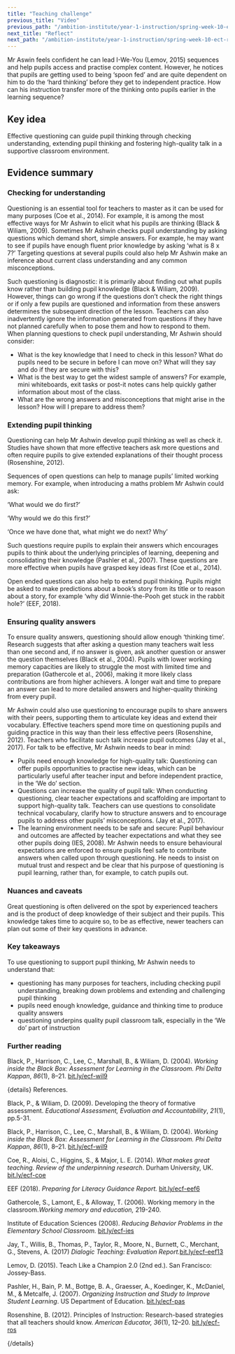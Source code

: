 ```yaml
---
title: "Teaching challenge"
previous_title: "Video"
previous_path: "/ambition-institute/year-1-instruction/spring-week-10-ect-video"
next_title: "Reflect"
next_path: "/ambition-institute/year-1-instruction/spring-week-10-ect-reflect"
---
```



Mr Aswin feels confident he can lead I-We-You (Lemov, 2015) sequences and help pupils access and practise complex content. However, he notices that pupils are getting used to being ‘spoon fed’ and are quite dependent on him to do the ‘hard thinking’ before they get to independent practice. How can his instruction transfer more of the thinking onto pupils earlier in the learning sequence?

## Key idea

Effective questioning can guide pupil thinking through checking understanding, extending pupil thinking and fostering high-quality talk in a supportive classroom environment.

## Evidence summary

### Checking for understanding

Questioning is an essential tool for teachers to master as it can be used for many purposes (Coe et al., 2014). For example, it is among the most effective ways for Mr Ashwin to elicit what his pupils are thinking (Black & Wiliam, 2009). Sometimes Mr Ashwin checks pupil understanding by asking questions which demand short, simple answers. For example, he may want to see if pupils have enough fluent prior knowledge by asking ‘what is 8 x 7?’ Targeting questions at several pupils could also help Mr Ashwin make an inference about current class understanding and any common misconceptions.

Such questioning is diagnostic: it is primarily about finding out what pupils know rather than building pupil knowledge (Black & Wiliam, 2009). However, things can go wrong if the questions don’t check the right things or if only a few pupils are questioned and information from these answers determines the subsequent direction of the lesson. Teachers can also inadvertently ignore the information generated from questions if they have not planned carefully when to pose them and how to respond to them. When planning questions to check pupil understanding, Mr Ashwin should consider:

- What is the key knowledge that I need to check in this lesson? What do pupils need to be secure in before I can move on? What will they say and do if they are secure with this?
- What is the best way to get the widest sample of answers? For example, mini whiteboards, exit tasks or post-it notes cans help quickly gather information about most of the class.
- What are the wrong answers and misconceptions that might arise in the lesson? How will I prepare to address them?

### Extending pupil thinking

Questioning can help Mr Ashwin develop pupil thinking as well as check it. Studies have shown that more effective teachers ask more questions and often require pupils to give extended explanations of their thought process (Rosenshine, 2012).

Sequences of open questions can help to manage pupils’ limited working memory. For example, when introducing a maths problem Mr Ashwin could ask:

‘What would we do first?’

‘Why would we do this first?’

‘Once we have done that, what might we do next? Why’

Such questions require pupils to explain their answers which encourages pupils to think about the underlying principles of learning, deepening and consolidating their knowledge (Pashler et al., 2007). These questions are more effective when pupils have grasped key ideas first (Coe et al., 2014).

Open ended questions can also help to extend pupil thinking. Pupils might be asked to make predictions about a book’s story from its title or to reason about a story, for example ‘why did Winnie-the-Pooh get stuck in the rabbit hole?’ (EEF, 2018).

### Ensuring quality answers

To ensure quality answers, questioning should allow enough ‘thinking time’. Research suggests that after asking a question many teachers wait less than one second and, if no answer is given, ask another question or answer the question themselves (Black et al., 2004). Pupils with lower working memory capacities are likely to struggle the most with limited time and preparation (Gathercole et al., 2006), making it more likely class contributions are from higher achievers. A longer wait and time to prepare an answer can lead to more detailed answers and higher-quality thinking from every pupil.

Mr Ashwin could also use questioning to encourage pupils to share answers with their peers, supporting them to articulate key ideas and extend their vocabulary. Effective teachers spend more time on questioning pupils and guiding practice in this way than their less effective peers (Rosenshine, 2012). Teachers who facilitate such talk increase pupil outcomes (Jay et al., 2017). For talk to be effective, Mr Ashwin needs to bear in mind:

- Pupils need enough knowledge for high-quality talk: Questioning can offer pupils opportunities to practise new ideas, which can be particularly useful after teacher input and before independent practice, in the ‘We do’ section.
- Questions can increase the quality of pupil talk: When conducting questioning, clear teacher expectations and scaffolding are important to support high-quality talk. Teachers can use questions to consolidate technical vocabulary, clarify how to structure answers and to encourage pupils to address other pupils’ misconceptions. (Jay et al., 2017).
- The learning environment needs to be safe and secure: Pupil behaviour and outcomes are affected by teacher expectations and what they see other pupils doing (IES, 2008). Mr Ashwin needs to ensure behavioural expectations are enforced to ensure pupils feel safe to contribute answers when called upon through questioning. He needs to insist on mutual trust and respect and be clear that his purpose of questioning is pupil learning, rather than, for example, to catch pupils out.

### Nuances and caveats

Great questioning is often delivered on the spot by experienced teachers and is the product of deep knowledge of their subject and their pupils. This knowledge takes time to acquire so, to be as effective, newer teachers can plan out some of their key questions in advance.



### Key takeaways
To use questioning to support pupil thinking, Mr Ashwin needs to understand that:
- questioning has many purposes for teachers, including checking pupil understanding, breaking down problems and extending and challenging pupil thinking 
- pupils need enough knowledge, guidance and thinking time to produce quality answers 
- questioning underpins quality pupil classroom talk, especially in the ‘We do’ part of instruction


### Further reading

Black, P., Harrison, C., Lee, C., Marshall, B., & Wiliam, D. (2004). _Working inside the Black Box: Assessment for Learning in the Classroom. Phi Delta Kappan_, _86_(1), 8–21. [bit.ly/ecf-wil9](http://bit.ly/ecf-wil9)

{details}
References.


Black, P., &amp; Wiliam, D. (2009). Developing the theory of formative assessment. _Educational Assessment, Evaluation and Accountability_, _21_(1), pp.5-31.

Black, P., Harrison, C., Lee, C., Marshall, B., &amp; Wiliam, D. (2004). _Working inside the Black Box: Assessment for Learning in the Classroom. Phi Delta Kappan_, _86_(1), 8–21. <a href="http://bit.ly/ecf-wil9" target="_blank" rel="noopener">bit.ly/ecf-wil9</a>

Coe, R., Aloisi, C., Higgins, S., &amp; Major, L. E. (2014). _What makes great teaching. Review of the underpinning research_. Durham University, UK. <a href="http://bit.ly/ecf-coe" target="_blank" rel="noopener">bit.ly/ecf-coe</a>

EEF (2018). _Preparing for Literacy Guidance Report._ <a href="http://bit.ly/ecf-eef6" target="_blank" rel="noopener">bit.ly/ecf-eef6</a>

Gathercole, S., Lamont, E., &amp; Alloway, T. (2006). Working memory in the classroom._Working memory and education,_ 219-240.

Institute of Education Sciences (2008). _Reducing Behavior Problems in the Elementary School Classroom._ <a href="http://bit.ly/ecf-ies" target="_blank" rel="noopener">bit.ly/ecf-ies</a>

Jay, T., Willis, B., Thomas, P., Taylor, R., Moore, N., Burnett, C., Merchant, G., Stevens, A. (2017) _Dialogic Teaching: Evaluation Report._<a href="http://bit.ly/ecf-eef13" target="_blank" rel="noopener">bit.ly/ecf-eef13</a>

Lemov, D. (2015). Teach Like a Champion 2.0 (2nd ed.). San Francisco: Jossey-Bass.

Pashler, H., Bain, P. M., Bottge, B. A., Graesser, A., Koedinger, K., McDaniel, M., &amp; Metcalfe, J. (2007). _Organizing Instruction and Study to Improve Student Learning_. US Department of Education. <a href="http://bit.ly/ecf-pas" target="_blank" rel="noopener">bit.ly/ecf-pas</a>

Rosenshine, B. (2012). Principles of Instruction: Research-based strategies that all teachers should know. _American Educator, 36_(1), 12–20. <a href="http://bit.ly/ecf-ros" target="_blank" rel="noopener">bit.ly/ecf-ros</a>

{/details}

